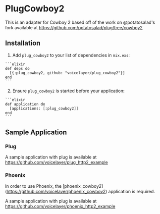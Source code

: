 # PlugCowboy2

This is an adapter for Cowboy 2 based off of the work on @potatosalad's fork
available at https://github.com/potatosalad/plug/tree/cowboy2

## Installation

  1. Add `plug_cowboy2` to your list of dependencies in `mix.exs`:

    ```elixir
    def deps do
      [{:plug_cowboy2, github: "voicelayer/plug_cowboy2"}]
    end
    ```

  2. Ensure `plug_cowboy2` is started before your application:

    ```elixir
    def application do
      [applications: [:plug_cowboy2]]
    end
    ```

## Sample Application

### Plug

A sample application with plug is available at
https://github.com/voicelayer/plug_http2_example

### Phoenix

In order to use Phoenix, the [phoenix_cowboy2]
(https://github.com/voicelayer/phoenix_cowboy2) application is required.

A sample application with plug is available at
https://github.com/voicelayer/phoenix_http2_example
